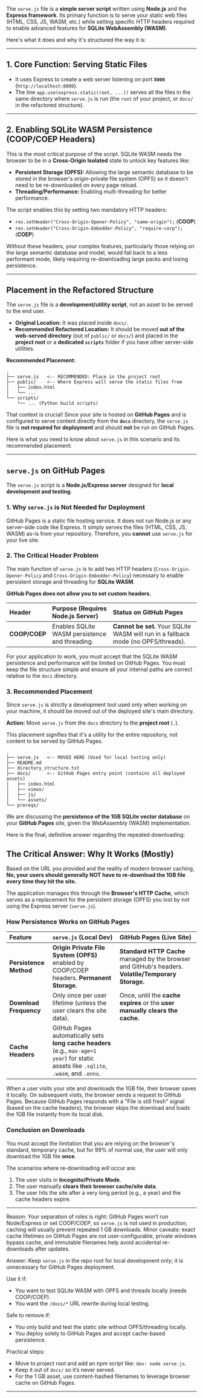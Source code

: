 
The `serve.js` file is a **simple server script** written using **Node.js** and the **Express framework**. Its primary function is to serve your static web files (HTML, CSS, JS, WASM, etc.) while setting specific HTTP headers required to enable advanced features for **SQLite WebAssembly (WASM)**.

Here's what it does and why it's structured the way it is:

-----

## 1\. Core Function: Serving Static Files

  * It uses Express to create a web server listening on port **`8000`** (`http://localhost:8000`).
  * The line `app.use(express.static(root, ...))` serves all the files in the same directory where `serve.js` is run (the `root` of your project, or `docs/` in the refactored structure).

-----

## 2\. Enabling SQLite WASM Persistence (COOP/COEP Headers)

This is the most critical purpose of the script. SQLite WASM needs the browser to be in a **Cross-Origin Isolated** state to unlock key features like:

  * **Persistent Storage (OPFS):** Allowing the large semantic database to be stored in the browser's origin-private file system (OPFS) so it doesn't need to be re-downloaded on every page reload.
  * **Threading/Performance:** Enabling multi-threading for better performance.

The script enables this by setting two mandatory HTTP headers:

  * `res.setHeader("Cross-Origin-Opener-Policy", "same-origin");` (**COOP**)
  * `res.setHeader("Cross-Origin-Embedder-Policy", "require-corp");` (**COEP**)

Without these headers, your complex features, particularly those relying on the large semantic database and model, would fall back to a less performant mode, likely requiring re-downloading large packs and losing persistence.

-----

## Placement in the Refactored Structure

The `serve.js` file is a **development/utility script**, not an asset to be served to the end user.

  * **Original Location:** It was placed inside `docs/`.
  * **Recommended Refactored Location:** It should be moved **out of the web-served directory** (out of `public/` or `docs/`) and placed in the **project root** or a **dedicated `scripts`** folder if you have other server-side utilities.

**Recommended Placement:**

```
.
├── serve.js   <-- RECOMMENDED: Place in the project root
├── public/    <-- Where Express will serve the static files from
│   ├── index.html
│   └── ...
└── scripts/
    └── ... (Python build scripts)
```

That context is crucial\! Since your site is hosted on **GitHub Pages** and is configured to serve content directly from the **`docs`** directory, the `serve.js` file is **not required for deployment** and should **not** be run on GitHub Pages.

Here is what you need to know about `serve.js` in this scenario and its recommended placement:

-----

## `serve.js` on GitHub Pages

The `serve.js` script is a **Node.js/Express server** designed for **local development and testing**.

### 1\. Why `serve.js` is Not Needed for Deployment

GitHub Pages is a static file hosting service. It does not run Node.js or any server-side code like Express. It simply serves the files (HTML, CSS, JS, WASM) as-is from your repository. Therefore, you **cannot** use `serve.js` for your live site.

### 2\. The Critical Header Problem

The main function of `serve.js` is to add two HTTP headers (`Cross-Origin-Opener-Policy` and `Cross-Origin-Embedder-Policy`) necessary to enable persistent storage and threading for **SQLite WASM**.

**GitHub Pages does not allow you to set custom headers.**

| Header | Purpose (Requires Node.js Server) | Status on GitHub Pages |
| :--- | :--- | :--- |
| **COOP/COEP** | Enables SQLite WASM persistence and threading. | **Cannot be set.** Your SQLite WASM will run in a fallback mode (no OPFS/threads). |

For your application to work, you must accept that the SQLite WASM persistence and performance will be limited on GitHub Pages. You must keep the file structure simple and ensure all your internal paths are correct relative to the `docs` directory.

### 3\. Recommended Placement

Since `serve.js` is strictly a development tool used only when working on your machine, it should be moved out of the deployed site's main directory.

**Action:** Move `serve.js` from the `docs` directory to the **project root** (`.`).

This placement signifies that it's a utility for the entire repository, not content to be served by GitHub Pages.

```
.
├── serve.js   <-- MOVED HERE (Used for local testing only)
├── README.md
├── directory_structure.txt
├── docs/      <-- GitHub Pages entry point (contains all deployed assets)
│   ├── index.html
│   ├── views/
│   ├── js/
│   └── assets/
└── prereqs/
```

We are discussing the **persistence of the 1GB SQLite vector database** on your **GitHub Pages** site, given the WebAssembly (WASM) implementation.

Here is the final, definitive answer regarding the repeated downloading:

## The Critical Answer: Why It Works (Mostly)

Based on the URL you provided and the reality of modern browser caching, **No, your users should generally NOT have to re-download the 1GB file every time they hit the site.**

The application manages this through the **Browser's HTTP Cache**, which serves as a replacement for the persistent storage (OPFS) you lost by not using the Express server (`serve.js`).

### How Persistence Works on GitHub Pages

| Feature | `serve.js` (Local Dev) | GitHub Pages (Live Site) |
| :--- | :--- | :--- |
| **Persistence Method** | **Origin Private File System (OPFS)** enabled by COOP/COEP headers. **Permanent Storage.** | **Standard HTTP Cache** managed by the browser and GitHub's headers. **Volatile/Temporary Storage.** |
| **Download Frequency** | Only once per user lifetime (unless the user clears the site data). | Once, until the **cache expires** or the **user manually clears the cache.** |
| **Cache Headers** | GitHub Pages automatically sets **long cache headers** (e.g., `max-age=1 year`) for static assets like `.sqlite`, `.wasm`, and `.onnx`. |

When a user visits your site and downloads the 1GB file, their browser saves it locally. On subsequent visits, the browser sends a request to GitHub Pages. Because GitHub Pages responds with a "File is still fresh" signal (based on the cache headers), the browser skips the download and loads the 1GB file instantly from its local disk.

### Conclusion on Downloads

You must accept the limitation that you are relying on the browser's standard, temporary cache, but for 99% of normal use, the user will only download the 1GB file **once**.

The scenarios where re-downloading *will* occur are:
1.  The user visits in **Incognito/Private Mode**.
2.  The user manually **clears their browser cache/site data**.
3.  The user hits the site after a very long period (e.g., a year) and the cache headers expire.

---

Reason: Your separation of roles is right: GitHub Pages won’t run Node/Express or set COOP/COEP, so `serve.js` is not used in production; caching will usually prevent repeated 1 GB downloads. Minor caveats: exact cache lifetimes on GitHub Pages are not user-configurable, private windows bypass cache, and immutable filenames help avoid accidental re-downloads after updates.

Answer: Keep `serve.js` in the repo root for local development only; it is unnecessary for GitHub Pages deployment.

Use it if:

* You want to test SQLite WASM with OPFS and threads locally (needs COOP/COEP).
* You want the `/docs/*` URL rewrite during local testing.

Safe to remove if:

* You only build and test the static site without OPFS/threading locally.
* You deploy solely to GitHub Pages and accept cache-based persistence.

Practical steps:

* Move to project root and add an npm script like: `dev: node serve.js`.
* Keep it out of `docs/` so it’s never served.
* For the 1 GB asset, use content-hashed filenames to leverage browser cache on GitHub Pages.

---

